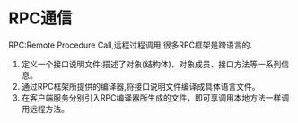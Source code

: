 # RPC通信

RPC:Remote Procedure Call,远程过程调用,很多RPC框架是跨语言的.

1. 定义一个接口说明文件:描述了对象(结构体)、对象成员、接口方法等一系列信息。
2. 通过RPC框架所提供的编译器,将接口说明文件编译成具体语言文件。
3. 在客户端服务分别引入RPC编译器所生成的文件，即可享调用本地方法一样调用远程方法。

